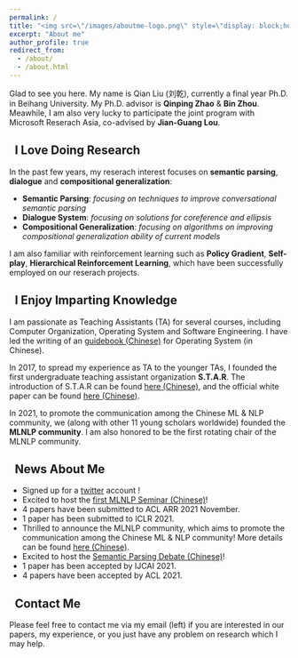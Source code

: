 ```yaml
---
permalink: /
title: "<img src=\"/images/aboutme-logo.png\" style=\"display: block;height:2em;vertical-align: middle;margin-left: auto;margin-right: auto;\">"
excerpt: "About me"
author_profile: true
redirect_from: 
  - /about/
  - /about.html
---
```


Glad to see you here. My name is Qian Liu (刘乾), currently a final year Ph.D. in Beihang University. My Ph.D. advisor is **Qinping Zhao** & **Bin Zhou**. Meawhile, I am also very lucky to participate the joint program with Microsoft Reserach Asia, co-advised by **Jian-Guang Lou**.

## <i class="fas fa-graduation-cap"></i>&nbsp;&nbsp;I Love Doing Research

In the past few years, my reserach interest focuses on **semantic parsing**, **dialogue** and **compositional generalization**:
* **Semantic Parsing**: *focusing on techniques to improve conversational semantic parsing*
* **Dialogue System**: *focusing on solutions for coreference and ellipsis*
* **Compositional Generalization**: *focusing on algorithms on improving compositional generalization ability of current models*

I am also familiar with reinforcement learning such as **Policy Gradient**, **Self-play**, **Hierarchical Reinforcement Learning**, which have been successfully employed on our reserach projects.

## <i class="fa fa-ft fa-hands-helping"></i>&nbsp;&nbsp;I Enjoy Imparting Knowledge

I am passionate as Teaching Assistants (TA) for several courses, including Computer Organization, Operating System and Software Engineering. I have led the writing of an [guidebook (Chinese)](https://github.com/SivilTaram/BUAAOS-guide-book) for Operating System (in Chinese). 

In 2017, to spread my experience as TA to the younger TAs, I founded the first undergraduate teaching assistant organization **S.T.A.R**. The introduction of S.T.A.R can be found [here (Chinese)](https://www.cnblogs.com/SivilTaram/p/ta_road.html), and the official white paper can be found [here (Chinese)](http://scse.buaa.edu.cn/bkspy/bkspy/S_T_A_Rjftdbps_.htm).

In 2021, to promote the communication among the Chinese ML & NLP community, we (along with other 11 young scholars worldwide) founded the **MLNLP community**. I am also honored to be the first rotating chair of the MLNLP community.

## <i class="fa fa-ft fa-fire"></i>&nbsp;&nbsp;News About Me
* Signed up for a [twitter](https://twitter.com/sivil_taram) account <i class="fa fa-ft fa-smile"></i>!
* Excited to host the [first MLNLP Seminar (Chinese)](https://mp.weixin.qq.com/s?__biz=MzU4MTkwNjA0OQ==&mid=2247485257&idx=1&sn=1317f3bfaa5fb1816ad567df3d8c1371&chksm=fd413ca7ca36b5b16f01ac0bfbfc30fc2cb2ab17a3cc192214d5da20bd50f23fea6e678b930b&mpshare=1&scene=1&srcid=120436SB4OM5WR8EBgau5NcH&sharer_sharetime=1638620798062&sharer_shareid=eab69db03dfce45d397b749b3ccc5915&exportkey=A14o0cpp13u4r7fffJ5n97g%3D&pass_ticket=LoOqnuGK6P3460TxpPhPKxXMRbiZEYnwKIaEL%2Fq2rjHdMa2ZtFdyPKgu76ljlzcY&wx_header=0#rd)!
* 4 papers have been submitted to ACL ARR 2021 November.
* 1 paper has been submitted to ICLR 2021.
* Thrilled to announce the MLNLP community, which aims to promote the communication among the Chinese ML & NLP community! More details can be found [here (Chinese)](https://mp.weixin.qq.com/s/IUjQIVCSKexVKuV_jz5SRg).
* Excited to host the [Semantic Parsing Debate (Chinese)](https://www.cnblogs.com/SivilTaram/p/semantic_parsing.html)!
* 1 paper has been accepted by IJCAI 2021.
* 4 papers have been accepted by ACL 2021.

## <i class="fa fa-ft fa-anchor"></i>&nbsp;&nbsp;Contact Me

Please feel free to contact me via my email (left) if you are interested in our papers, my experience, or you just have any problem on research which I may help.

<script type="text/javascript" id="clustrmaps" src="//cdn.clustrmaps.com/map_v2.js?cl=ffffff&w=200&t=tt&d=ttkJZYV_JYWsZaLTPSNNB_KpBVL7-FpSVOfSmz5CsC8&co=2d78ad&cmo=3acc3a&cmn=ff5353&ct=ffffff"></script>
